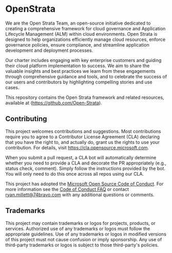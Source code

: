 # OpenStrata
We are the Open Strata Team, an open-source initiative dedicated to creating a comprehensive framework for cloud governance and Application Lifecycle Management (ALM) within cloud environments. Open Strata is designed to help organizations efficiently manage cloud resources, enforce governance policies, ensure compliance, and streamline application development and deployment processes.

Our charter includes engaging with key enterprise customers and guiding their cloud platform implementation to success. We aim to share the valuable insights and best practices we learn from these engagements through comprehensive guidance and tools, and to celebrate the success of our users and contributors by highlighting compelling stories and use cases.

This repository contains the Open Strata framework and related resources, available at (https://github.com/Open-Strata).


## Contributing

This project welcomes contributions and suggestions.  Most contributions require you to agree to a
Contributor License Agreement (CLA) declaring that you have the right to, and actually do, grant us
the rights to use your contribution. For details, visit https://cla.opensource.microsoft.com.

When you submit a pull request, a CLA bot will automatically determine whether you need to provide
a CLA and decorate the PR appropriately (e.g., status check, comment). Simply follow the instructions
provided by the bot. You will only need to do this once across all repos using our CLA.

This project has adopted the [Microsoft Open Source Code of Conduct](https://opensource.microsoft.com/codeofconduct/).
For more information see the [Code of Conduct FAQ](https://opensource.microsoft.com/codeofconduct/faq/) or
contact [ryan.millett@74bravo.com](mailto:ryan.millett@74bravo.com) with any additional questions or comments.

## Trademarks

This project may contain trademarks or logos for projects, products, or services. Authorized use of any trademarks or logos must follow the appropriate guidelines. Use of any trademarks or logos in modified versions of this project must not cause confusion or imply sponsorship. Any use of third-party trademarks or logos is subject to those third-party's policies.